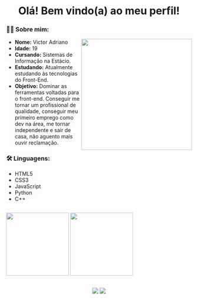 <h1 align="center">Olá! Bem vindo(a) ao meu perfil!</h1>
<div>
 <h3>🧑🏻 Sobre mim: </h2>
 <ul>
  <img src="https://user-images.githubusercontent.com/67431024/159360246-dc065562-a5c3-4635-9193-494cb31b9f69.svg" height="300px" display="inline-block" align="right"></img>
  <li><strong>Nome:</strong> Victor Adriano
  <li><strong>Idade:</strong> 19
 <li><strong>Cursando:</strong> Sistemas de Informação na Estácio.
  <li><strong>Estudando:</strong> Atualmente estudando às tecnologias do Front-End.
  <li><strong>Objetivo:</strong> Dominar as ferramentas voltadas para o front-end. Conseguir me tornar um profissional de qualidade, conseguir meu primeiro emprego como dev na área, me tornar independente e sair de casa, não aguento mais ouvir reclamação.
 </ul>
 <h3>🛠️ Linguagens: </h3>
 <ul>
   <li>HTML5
   <li>CSS3
   <li>JavaScript
   <li>Python
   <li>C++
    
</div>

##

 <div>
  <img height="170em" src="https://github-readme-stats.vercel.app/api?username=Noobz1n&theme=dark&show_icons=true"/>
  <img height="170em" src="https://github-readme-stats.vercel.app/api/top-langs/?username=Noobz1n&theme=dark"/>
</div>

##
<div align="center">
   <a href="https://instagram.com/_v1c.tor/" target="_blank"><img src="https://img.shields.io/badge/Instagram-E4405F?style=for-the-badge&logo=instagram&logoColor=white" target="_blank"></a>
   <a href="https://www.linkedin.com/in/victoradriano/" target="_blank"><img src="https://img.shields.io/badge/LinkedIn-0077B5?style=for-the-badge&logo=linkedin&logoColor=white" target="_blank"></a>
 </div>
